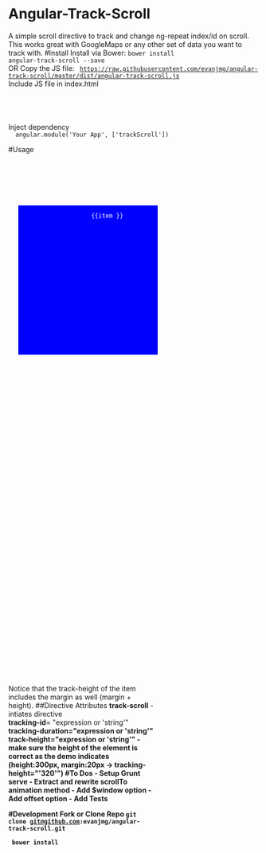 # Angular-Track-Scroll
A simple scroll directive to track and change ng-repeat index/id on scroll. This works great with GoogleMaps or any other set of data you want to track with. 
#Install
 Install via Bower:
 <code>bower install angular-track-scroll --save</code>	
 <br/>
 OR Copy the JS file: 
 <code> https://raw.githubusercontent.com/evanjmg/angular-track-scroll/master/dist/angular-track-scroll.js</code>
  <br/>
Include JS file in index.html
 <code>
  <script type="text/javascript" src="../dist/angular-track-scroll.js"></script>
 </code>
  <br/>
  Inject dependency
  <code>
  angular.module('Your App', ['trackScroll'])
  </code>
 <br/>
#Usage

<code>
<!-- Example  -->
	<!-- container - where you put the-->
	<div track-scroll track-height="'320'" tracking-id="tracking.id" track-duration="'300'" style='overflow: scroll;position:fixed; height:100vh;width:300px;' >
	<!-- ng-repeat -->
	<div ng-repeat="item in tracking.items" style="height:300px;margin: 20px;width:300px;background-color:blue;color:white;text-align: center;">
		{{item }}
	</div>
	<div style="height:600px;"></div>
</code>
Notice that the track-height of the item includes the margin as well (margin + height).
##Directive Attributes
	<strong>track-scroll</strong> - intiates directive
		<br/>
	<strong>tracking-id</strong>= "expression or 'string'"  
		<br/>
	<strong>tracking-duration="expression or 'string'"
	<br/>
	<strong>track-height</strong>="expression or 'string'" - make sure the height of the element is correct as the demo indicates (height:300px, margin:20px -> tracking-height="'320'")
#To Dos
- Setup Grunt serve
- Extract and rewrite scrollTo animation method
- Add $window option
- Add offset option
- Add Tests

#Development
 Fork or Clone Repo
<code>git clone git@github.com:evanjmg/angular-track-scroll.git</code>
<p></p>
<code> bower install</code>
